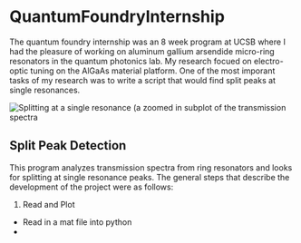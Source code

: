 # QuantumFoundryInternship

The quantum foundry internship was an 8 week program at UCSB where I had the pleasure of working on aluminum gallium arsendide micro-ring resonators in the quantum photonics lab. My research focued on electro-optic tuning on the AlGaAs material platform. One of the most imporant tasks of my research was to write a script that would find split peaks at single resonances.

![Splitting at a single resonance (a zoomed in subplot of the transmission spectra]("")

## Split Peak Detection

This program analyzes transmission spectra from ring resonators and looks for splitting at single resonance peaks. The general steps that describe the development of the project were as follows:

1. Read and Plot
  - Read in a mat file into python
  - 
